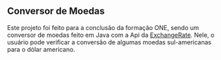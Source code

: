## Conversor de Moedas
Este projeto foi feito para a conclusão da formação ONE, sendo um conversor de moedas feito em Java com a Api da [ExchangeRate](https://www.exchangerate-api.com/).
Nele, o usuário pode verificar a conversão de algumas moedas sul-americanas para o dólar americano.
